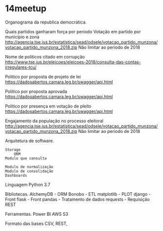 # 14meetup

Organograma da republica democrática.


Quais partidos ganharam força por periodo
	Votação em partido por município e zona
	http://agencia.tse.jus.br/estatistica/sead/odsele/votacao_partido_munzona/votacao_partido_munzona_2018.zip
	Não limitar ao periodo de 2018

Nome de politicos citado em corrupção
	http://www.tse.jus.br/eleicoes/eleicoes-2018/consulta-das-contas-irregulares-tcu/

Politico por proposta de projeto de lei
	https://dadosabertos.camara.leg.br/swagger/api.html

Politico por proposta aprovada
	https://dadosabertos.camara.leg.br/swagger/api.html

Politico por presença em votação de pleito
	https://dadosabertos.camara.leg.br/swagger/api.html

Engajamento da população no processo eleitoral
		http://agencia.tse.jus.br/estatistica/sead/odsele/votacao_partido_munzona/votacao_partido_munzona_2018.zip
		Não limitar ao periodo de 2018


Arquitetura de software.

	Storage
		ORM
	Modulo que consulta

	Modulo de normalização
	Modulo de consolidação
	Dashboards


Linguagem
	Python 3.7

Bibliotecas.
	AlchemyDB	- ORM
	Bonobo		- ETL
	matplotlib	- PLOT
	django		- Front
	flask		- Front
	pandas		- Tratamento de dados
	requests	- Requisição REST

Ferramentas.
	Power BI
	AWS S3

Formato das bases
	CSV, REST, 